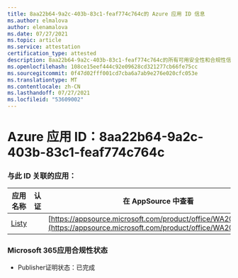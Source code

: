 ```yaml
---
title: 8aa22b64-9a2c-403b-83c1-feaf774c764c的 Azure 应用 ID 信息
ms.author: elmalova
author: elenamalova
ms.date: 07/27/2021
ms.topic: article
ms.service: attestation
certification_type: attested
description: 8aa22b64-9a2c-403b-83c1-feaf774c764c的所有可用安全性和合规性信息。
ms.openlocfilehash: 108ce15eef444c92e09628cd321277cb66fe75cc
ms.sourcegitcommit: 0f47d02fff001cd7cba6a7ab9e276e020cfc053e
ms.translationtype: MT
ms.contentlocale: zh-CN
ms.lasthandoff: 07/27/2021
ms.locfileid: "53609002"
---
```

# <a name="azure-app-id-8aa22b64-9a2c-403b-83c1-feaf774c764c"></a>Azure 应用 ID：8aa22b64-9a2c-403b-83c1-feaf774c764c


### <a name="apps-associated-with-this-id"></a>与此 ID 关联的应用：
| **应用名称** | **认证** | **在 AppSource 中查看** |
|--------------|---------------|-----------------------|
| [Listy](https://docs.microsoft.com/microsoft-365-app-certification/forward/WA200000798) |  | [https://appsource.microsoft.com/product/office/WA200000798](https://appsource.microsoft.com/product/office/WA200000798) |

### <a name="microsoft-365-app-compliance-status"></a>Microsoft 365应用合规性状态
- Publisher证明状态：已完成
